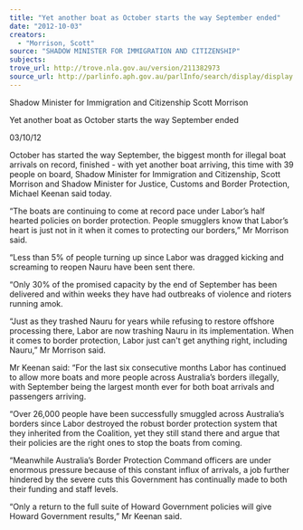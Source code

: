 ```yaml
---
title: "Yet another boat as October starts the way September ended"
date: "2012-10-03"
creators:
  - "Morrison, Scott"
source: "SHADOW MINISTER FOR IMMIGRATION AND CITIZENSHIP"
subjects:
trove_url: http://trove.nla.gov.au/version/211382973
source_url: http://parlinfo.aph.gov.au/parlInfo/search/display/display.w3p;query=Id%3A%22media/pressrel/1958089%22
---
```


 Shadow Minister for Immigration and Citizenship Scott Morrison 

 Yet another boat as October starts the way September  ended 

 03/10/12 

 October has started the way September, the biggest month for illegal boat arrivals on record,  finished - with yet another boat arriving, this time with 39 people on board, Shadow Minister for  Immigration and Citizenship, Scott Morrison and Shadow Minister for Justice, Customs and Border  Protection, Michael Keenan said today. 

 “The boats are continuing to come at record pace under Labor’s half hearted policies on border  protection. People smugglers know that Labor’s heart is just not in it when it comes to protecting  our borders,” Mr Morrison said. 

 “Less than 5% of people turning up since Labor was dragged kicking and screaming to reopen Nauru  have been sent there. 

 “Only 30% of the promised capacity by the end of September has been delivered and within weeks  they have had outbreaks of violence and rioters running amok. 

 “Just as they trashed Nauru for years while refusing to restore offshore processing there, Labor are  now trashing Nauru in its implementation. When it comes to border protection, Labor just can't get  anything right, including Nauru,” Mr Morrison said. 

 Mr Keenan said: “For the last six consecutive months Labor has continued to allow more boats and  more people across Australia’s borders illegally, with September being the largest month ever for  both boat arrivals and passengers arriving. 

 “Over 26,000 people have been successfully smuggled across Australia’s borders since Labor  destroyed the robust border protection system that they inherited from the Coalition, yet they still  stand there and argue that their policies are the right ones to stop the boats from coming. 

 “Meanwhile Australia’s Border Protection Command officers are under enormous pressure because  of this constant influx of arrivals, a job further hindered by the severe cuts this Government has  continually made to both their funding and staff levels. 

 “Only a return to the full suite of Howard Government policies will give Howard Government  results,” Mr Keenan said. 

 

